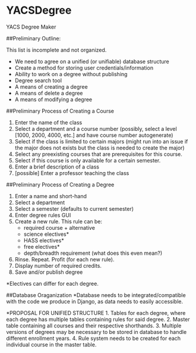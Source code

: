 # YACSDegree
YACS Degree Maker

##Preliminary Outline:

This list is incomplete and not organized.

 * We need to agree on a unified (or unifiable) database structure
 * Create a method for storing user credentials/information
 * Ability to work on a degree without publishing
 * Degree search tool
 * A means of creating a degree
 * A means of delete a degree
 * A means of modifying a degree

 ##Preliminary Process of Creating a Course
 1. Enter the name of the class
 2. Select a department and a course number (possibly, select a level [1000, 2000, 4000, etc.] and have course number autogenerate)
 3. Select if the class is limited to certain majors (might run into an issue if the major does not exists but the class is needed to create the major)
 4. Select any preexisting courses that are prerequisites for this course.
 5. Select if this course is only available for a certain semester.
 6. Enter a brief description of a class
 7. [possible] Enter a professor teaching the class

 ##Preliminary Process of Creating a Degree

 1. Enter a name and short-hand
 2. Select a department
 3. Select a semester (defaults to current semester)
 4. Enter degree rules GUI
 5. Create a new rule. This rule can be:
 	- required course + alternative
 	- science electives*
 	- HASS electives*
 	- free electives*
	- depth/breadth requirement (what does this even mean?)
 6. Rinse. Repeat. Profit (for each new rule).
 7. Display number of required credits.
 8. Save and/or publish degree

*Electives can differ for each degree.


 ##Database Oraganization
 *Database needs to be integrated/compatible with the code we produce in Django, as data needs to easily accessible.

 *PROPOSAL FOR UNIFIED STRUCTURE
	1.  Tables for each degree, where each degree has multiple tables containing rules for said degree.
	2.  Master table containing all courses and their respective shorthands.
	3.  Multiple versions of degrees may be necessary to be stored in database to handle different enrollment years.
	4.  Rule system needs to be created for each individual course in the master table.